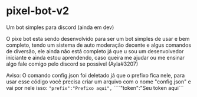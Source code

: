 # pixel-bot-v2
 Um bot simples para discord (ainda em dev)

 O pixe bot esta sendo desenvolvido para ser um bot simples de usar e bem completo, tendo um sistema de auto moderação decente e algus comandos de diversão, ele ainda não está completo já que u sou um desenvolvedor iniciante e ainda estou aprendendo, caso queira me ajudar ou me ensinar algo fale comigo pelo discord se possivel (Ayla#3207)

Aviso: O comando config.json foi deletado já que o prefixo fica nele, para usar esse código você precisa criar um arquivo com o nome "config.json" e vai por nele isso:
```"prefix":"Prefixo aqui",```
````"token":"Seu token aqui```
